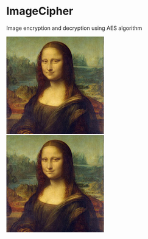 # ImageCipher

Image encryption and decryption using AES algorithm

![alt text](cipher_image.jpg)
![alt text](Decrypt.jpg)
